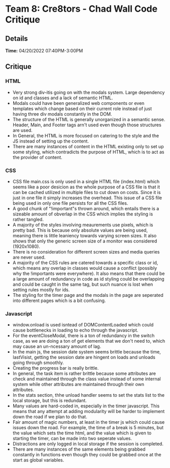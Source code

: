 # Team 8: Cre8tors - Chad Wall Code Critique
## Details
**Time:** 04/20/2022 07:40PM-3:00PM
## Critique
### HTML
* Very strong div-itis going on with the modals system. Large dependency on id and classes and a lack of semantic HTML.
* Modals could have been generalized web components or even templates which change based on their current role instead of just having three div modals constantly in the DOM.
* The structure of the HTML is generally unorganized in a semantic sense. Header, Main, and Footer tags arn't used even though those structures are used.
* In General, the HTML is more focused on catering to the style and the JS instead of setting up the content.
* There are many instances of content in the HTML existing only to set up some styling, which contradicts the purpose of HTML, which is to act as the provider of content.
### CSS
* CSS file main.css is only used in a single HTML file (index.html) which seems like a poor desicion as the whole purpose of a CSS file is that it can be cached utilized in multiple files to cut down on costs. Since it is just in one file it simply increases the overhead. This issue of a CSS file being used in only one file persists for all the CSS files.
* A good chunk of "!important"s thrown around, which entails there is a sizeable amount of obverlap in the CSS which implies the styling is rather tangled.
* A majority of the styles involving meaurements use pixels, which is pretty bad. This is because only absolute values are being used, meaning there is little leaniency towards varying screen sizes. It also shows that only the generic screen size of a monitor was considered (1920x1080).
* There is no consideration for different screen sizes and media queries are never used.
* A majority of the CSS rules are catered towards a specific class or id, which means any overlap in classes would cause a conflict (possibly why the !importants were everywhere). It also means that there could be a large amount of redundancy in code as id styling could be overlapping and could be caught in the same tag, but such nuance is lost when setting rules mostly for ids.
* The styling for the timer page and the modals in the page are seperated into different pages which is a bit confusing.
### Javascript
* window.onload is used isntead of DOMContentLoaded which could cause bottlenecks in loading to echo through the javascript.
* For the eventCloseModal, there is a ton of redundancy in the switch case, as we are doing a ton of get elements that we don't need to, which may cause an un-ncessary amount of lag.
* In the main js, the session date system seems brittle because the time, lastVisist, getting the session date are hingent on loads and unloads going through smoothly.
* Creating the progress bar is really brittle.
* In general, the task item is rather brittle because some attributes are check and maintained through the class value instead of some internal system while other attributes are maintained through their own attributes.
* In the stats section, thhe unload handler seems to set the stats list to the local storage, but this is redundant.
* Many values are hard-coded in, especially in the timer javascript. This means that any attempt at adding modularity will be harder to implement down the road if we plan to do that.
* Fair amount of magic numbers, at least in the timer js which could cause issues down the road. For example, the time of a break is 5 minutes, but the value which sets the time html, and the value which is given to starting the timer, can be made into two seperate values.
* Distractions are only logged in local storage if the session is completed.
* There are many instances of the same elements being grabbed constantly in functions even though they could be grabbed once at the start as global variables.